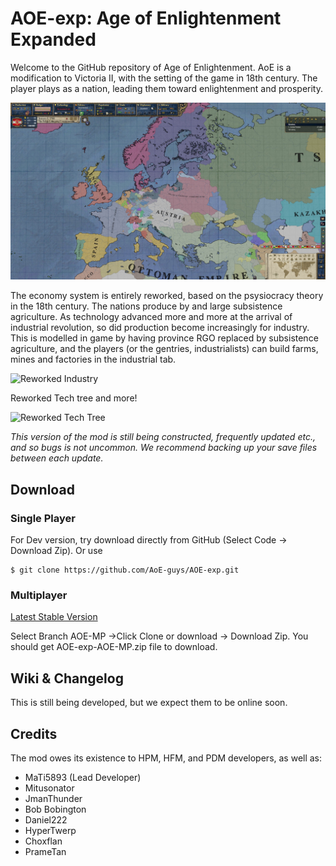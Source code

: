 # AOE-exp: Age of Enlightenment Expanded

Welcome to the GitHub repository of Age of Enlightenment. AoE is a modification to Victoria II, with the setting of the game in 18th century. 
The player plays as a nation, leading them toward enlightenment and prosperity.

![Screenshot of the game](/screenshots/20200405180947_1.1.jpg)

The economy system is entirely reworked, based on the psysiocracy theory in the 18th century. The nations produce by and large subsistence agriculture. As technology advanced more and more at the arrival of industrial revolution, so did production become increasingly for industry. This is modelled in game by having province RGO replaced by subsistence agriculture, and the players (or the gentries, industrialists) can build farms, mines and factories in the industrial tab.

![Reworked Industry](/screenshots/v2_7.bmp)

Reworked Tech tree and more!

![Reworked Tech Tree](/screenshots/v2_8.bmp)

*This version of the mod is still being constructed, frequently updated etc., and so bugs is not uncommon.
We recommend backing up your save files between each update.* 

## Download
### Single Player

For Dev version, try download directly from GitHub (Select Code -> Download Zip). Or use

```shell 
$ git clone https://github.com/AoE-guys/AOE-exp.git
```

### Multiplayer
[Latest Stable Version](https://github.com/AoE-guys/AOE-exp/tree/AOE-MP) 

Select Branch AOE-MP ->Click Clone or download -> Download Zip. You should get AOE-exp-AOE-MP.zip file to download.

## Wiki & Changelog
This is still being developed, but we expect them to be online soon.

## Credits

The mod owes its existence to HPM, HFM, and PDM developers, as well as:

* MaTi5893 (Lead Developer)
* Mitusonator
* JmanThunder
* Bob Bobington
* Daniel222
* HyperTwerp
* Choxflan
* PrameTan
